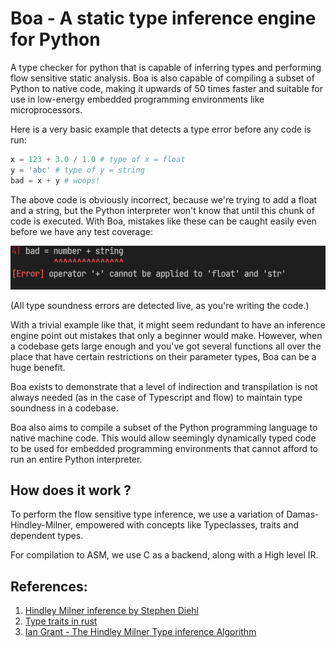 # Boa - A static type inference engine for Python 
A type checker for python that is capable of inferring types and performing flow sensitive static analysis.
Boa is also capable of compiling a subset of Python to native code, making it upwards of 50 times faster and suitable for use in low-energy embedded programming environments like microprocessors.

Here is a very basic example that detects a type error before any code is run:

```py
x = 123 + 3.0 / 1.0 # type of x = float
y = 'abc' # type of y = string
bad = x + y # woops!
```

The above code is obviously incorrect, because we're trying to
add a float and a string, but the Python interpreter won't know that until this chunk of code is executed.
With Boa, mistakes like these can be caught easily even before we have any test coverage:

<img src="./media/ss1.png" height=70/>

(All type soundness errors are detected live, as you're writing the code.)

With a trivial example like that, it might seem redundant to have an inference engine point out mistakes that only
a beginner would make. However, when a codebase gets large enough and you've got several functions all over the place
that have certain restrictions on their parameter types, Boa can be a huge benefit.

Boa exists to demonstrate that a level of indirection and transpilation is not always needed (as in the case of Typescript
and flow) to maintain type soundness in a codebase.

Boa also aims to compile a subset of the Python programming language to native machine code.
This would allow seemingly dynamically typed code to be used for embedded programming environments that cannot afford
to run an entire Python interpreter.


## How does it work ?
To perform the flow sensitive type inference, we use a variation of Damas-Hindley-Milner, empowered with concepts like
Typeclasses, traits and dependent types.

For compilation to ASM, we use C as a backend, along with a High level IR.

## References:
1. [Hindley Milner inference by Stephen Diehl](http://dev.stephendiehl.com/fun/006_hindley_milner.html)
2. [Type traits in rust](https://doc.rust-lang.org/book/ch19-03-advanced-traits.html)
3. [Ian Grant - The Hindley Milner Type inference Algorithm](http://steshaw.org/hm/hindley-milner.pdf)

